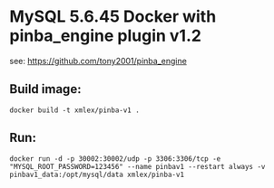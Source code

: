 # MySQL 5.6.45 Docker with pinba_engine plugin v1.2

see: https://github.com/tony2001/pinba_engine

## Build image:
```
docker build -t xmlex/pinba-v1 .
```

## Run:
```
docker run -d -p 30002:30002/udp -p 3306:3306/tcp -e "MYSQL_ROOT_PASSWORD=123456" --name pinbav1 --restart always -v pinbav1_data:/opt/mysql/data xmlex/pinba-v1
```

